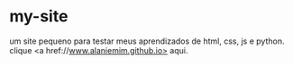 # my-site
um site pequeno para testar meus aprendizados de html, css, js e python.
clique <a href://www.alaniemim.github.io> aqui. </a>
